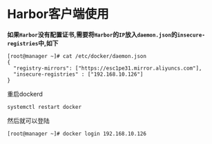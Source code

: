 # Harbor客户端使用

**如果`Harbor`没有配置证书,需要将`Harbor`的`IP`放入`daemon.json`的`insecure-registries`中,如下**

```shell
[root@manager ~]# cat /etc/docker/daemon.json
{
  "registry-mirrors": ["https://esc1pe31.mirror.aliyuncs.com"],
  "insecure-registries" : ["192.168.10.126"]
}
```

重启dockerd

```shell
systemctl restart docker
```

然后就可以登陆

```shell
[root@manager ~]# docker login 192.168.10.126
```

